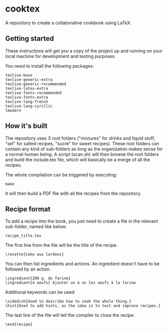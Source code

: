 # cooktex
A repository to create a collaborative cookbook using LaTeX.

## Getting started

These instructions will get you a copy of the project up and running on your local machine for development and testing purposes.

You need to install the following packages:

```
texlive-base
texlive-generic-extra
texlive-generic-recommended
texlive-latex-extra
texlive-fonts-recommended
texlive-fonts-extra
texlive-lang-french
texlive-lang-cyrillic
lmodern
```

## How it's built

The repository uses 3 root folders ("mixtures" for drinks and liquid stuff, "sel" for salted recipes, "sucre" for sweet recipes). These root folders can contain any kind of sub-folders as long as the organization makes sense for a normal human being. A script (scan.sh) will then browse the root folders and build the include.tex file, which will basically be a merge of all the recipes.

The whole compilation can be triggered by executing:

```
make
```

It will then build a PDF file with all the recipes from the repository.

## Recipe format

To add a recipe into the book, you just need to create a file in the relevant sub-folder, named like below:

```
recipe_title.tex
```

The first line from the file will be the title of the recipe.

```
\recette{Cake aux lardons}
```

You can then list ingredients and actions. An ingredient doesn't have to be followed by an action.

```
\ingredient{200 g. de farine}
\ingredient{4 oeufs} Ajouter un à un les oeufs à la farine
```

Additional keywords can be used:

```
\sidedish{Used to describe how to cook the whole thing.}
\hint{Used to add hints, as the idea is to test and improve recipes.}

```

The last line of the file will tell the compiler to close the recipe.

```
\end{recipe}
```
